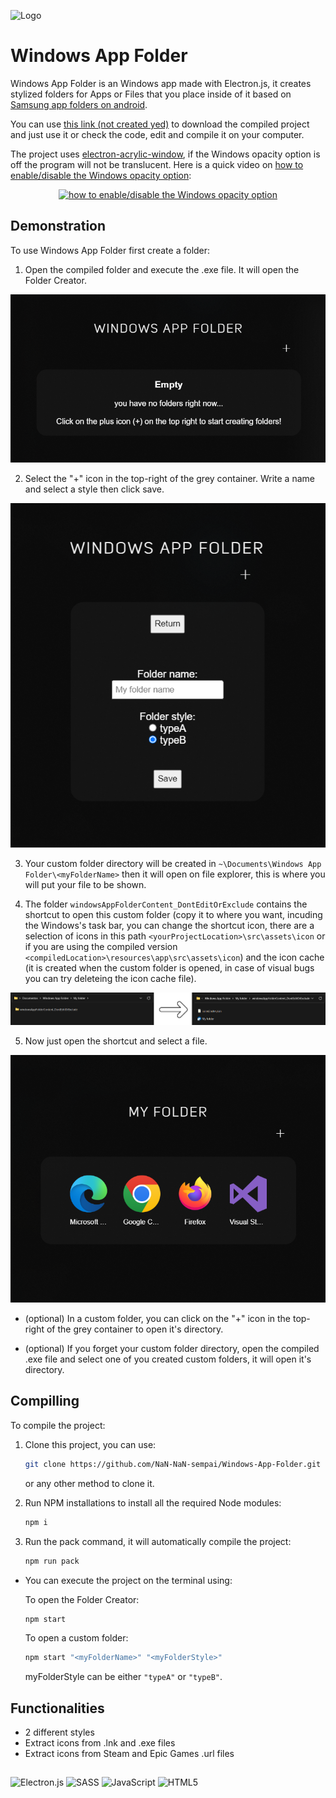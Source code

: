 
![Logo](https://raw.githubusercontent.com/NaN-NaN-sempai/Windows-App-Folder/main/src/assets/icon/logo.ico)


# Windows App Folder

Windows App Folder is an Windows app made with Electron.js, it creates stylized folders for Apps or Files that you place inside of it based on [Samsung app folders on android](https://i.redd.it/m9pgij1fv4761.jpg).

You can use [this link (not created yed)](./) to download the compiled project and just use it or check the code, edit and compile it on your computer.

The project uses [electron-acrylic-window](https://www.npmjs.com/package/electron-acrylic-window), if the Windows opacity option is off the program will not be translucent. Here is a quick video on [how to enable/disable the Windows opacity option](https://www.youtube.com/watch?v=WN8W-d0zbfY):

<div align="center">
    <a href="https://img.youtube.com/vi/WN8W-d0zbfY/0.jpg">
        <img alt="how to enable/disable the Windows opacity option" title="how to enable/disable the Windows opacity option" src="https://img.youtube.com/vi/WN8W-d0zbfY/0.jpg">
    </a>
</div>


## Demonstration
To use Windows App Folder first create a folder:
1. Open the compiled folder and execute the .exe file. It will open the Folder Creator.
<div align="center">
    <img alt="Create a custom folder" title="Create a custom folder" src="https://raw.githubusercontent.com/NaN-NaN-sempai/Windows-App-Folder/main/readmeContent/createfolder.png">
</div>

2. Select the "+" icon in the top-right of the grey container. Write a name and select a style then click save.
<div align="center">
    <img alt="Folder Creator Window" title="Folder Creator Window" src="https://raw.githubusercontent.com/NaN-NaN-sempai/Windows-App-Folder/main/readmeContent/createfolderpage.png">
</div>

3. Your custom folder directory will be created in `~\Documents\Windows App Folder\<myFolderName>` then it will open on file explorer, this is where you will put your file to be shown.
   
4. The folder `windowsAppFolderContent_DontEditOrExclude` contains the shortcut to open this custom folder (copy it to where you want, incuding the Windows's task bar, you can change the shortcut icon, there are a selection of icons in this path `<yourProjectLocation>\src\assets\icon` or if you are using the compiled version `<compiledLocation>\resources\app\src\assets\icon`) and the icon cache (it is created when the custom folder is opened, in case of visual bugs you can try deleteing the icon cache file). 
<div align="center">
    <img alt="Folder directory and content" title="Folder directory and content" src="https://raw.githubusercontent.com/NaN-NaN-sempai/Windows-App-Folder/main/readmeContent/foldercontent.png">
</div> 

5. Now just open the shortcut and select a file.
<div align="center">
    <img alt="Custom Folder content" title="Custom Folder content" src="https://raw.githubusercontent.com/NaN-NaN-sempai/Windows-App-Folder/main/readmeContent/folderexecution.png">
</div>  

- (optional) In a custom folder, you can click on the "+" icon in the top-right of the grey container to open it's directory.

- (optional) If you forget your custom folder directory, open the compiled .exe file and select one of you created custom folders, it will open it's directory.

## Compilling
    
To compile the project:
1. Clone this project, you can use:
   ```bash
   git clone https://github.com/NaN-NaN-sempai/Windows-App-Folder.git
   ```
   or any other method to clone it.

2. Run NPM installations to install all the required Node modules:
   ```bash
   npm i
   ```

3. Run the pack command, it will automatically compile the project:
   ```bash
   npm run pack
   ```

- You can execute the project on the terminal using:

   To open the Folder Creator:
   ```bash
   npm start
   ```
   To open a custom folder:
   ```bash
   npm start "<myFolderName>" "<myFolderStyle>"
   ```
   myFolderStyle can be either `"typeA"` or `"typeB"`.
## Functionalities

- 2 different styles
- Extract icons from .lnk and .exe files
- Extract icons from Steam and Epic Games .url files


## 

![Electron.js](https://img.shields.io/badge/Electron-191970?style=for-the-badge&logo=Electron&logoColor=white)
![SASS](https://img.shields.io/badge/SASS-hotpink.svg?style=for-the-badge&logo=SASS&logoColor=white)
![JavaScript](https://img.shields.io/badge/javascript-%23323330.svg?style=for-the-badge&logo=javascript&logoColor=%23F7DF1E)
![HTML5](https://img.shields.io/badge/html5-%23E34F26.svg?style=for-the-badge&logo=html5&logoColor=white)
